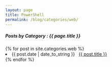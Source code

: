 ```yaml
---
layout: page
title: PowerShell
permalink: /blog/categories/web/
---
```


<h5> Posts by Category : {{ page.title }} </h5>

<div class="card">
{% for post in site.categories.web %}
 <li class="category-posts"><span>{{ post.date | date_to_string }}</span> &nbsp; <a href="{{ post.url }}">{{ post.title }}</a></li>
{% endfor %}
</div>
